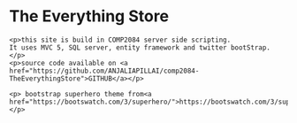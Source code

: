 <h1>The Everything Store</h1>

    <p>this site is build in COMP2084 server side scripting.
    It uses MVC 5, SQL server, entity framework and twitter bootStrap.
    </p>
    <p>source code available on <a href="https://github.com/ANJALIAPILLAI/comp2084-TheEverythingStore">GITHUB</a></p>

    <p> bootstrap superhero theme from<a href="https://bootswatch.com/3/superhero/">https://bootswatch.com/3/superhero/</a></p>

